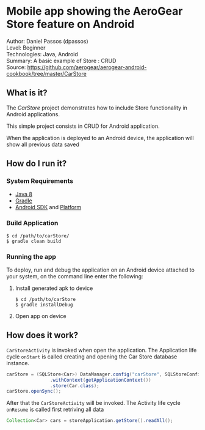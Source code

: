 # Mobile app showing the AeroGear Store feature on Android

Author: Daniel Passos (dpassos)   
Level: Beginner   
Technologies: Java, Android   
Summary: A basic example of Store : CRUD   
Source: https://github.com/aerogear/aerogear-android-cookbook/tree/master/CarStore   

## What is it?

The _CarStore_ project demonstrates how to include Store functionality in Android applications.

This simple project consists in CRUD for Android application.

When the application is deployed to an Android device, the application will show all previous data saved

## How do I run it?

### System Requirements

* [Java 8](http://www.oracle.com/technetwork/java/javase/downloads/index.html)
* [Gradle](http://www.gradle.org/)
* [Android SDK](https://developer.android.com/sdk/index.html) and [Platform](http://developer.android.com/tools/revisions/platforms.html)

### Build Application

```shell
$ cd /path/to/carStore/
$ gradle clean build
```

### Running the app

To deploy, run and debug the application on an Android device attached to your system, on the command line enter the following:

1. Install generated apk to device

    ```shell
    $ cd /path/to/carStore
    $ gradle installDebug
    ```
1. Open app on device

## How does it work?

```CarStoreActivity``` is invoked when open the application. The Application life cycle ```onStart``` is called creating and opening the Car Store database instance.

```java
carStore = (SQLStore<Car>) DataManager.config("carStore", SQLStoreConfiguration.class)
                .withContext(getApplicationContext())
                .store(Car.class);
carStore.openSync();                
```

After that the ```CarStoreActivity``` will be invoked. The Activity life cycle ```onResume``` is called first retriving all data

```java
Collection<Car> cars = storeApplication.getStore().readAll();
```
